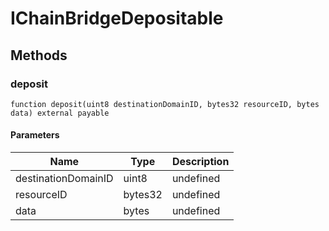 # IChainBridgeDepositable









## Methods

### deposit

```solidity
function deposit(uint8 destinationDomainID, bytes32 resourceID, bytes data) external payable
```





#### Parameters

| Name | Type | Description |
|---|---|---|
| destinationDomainID | uint8 | undefined |
| resourceID | bytes32 | undefined |
| data | bytes | undefined |




